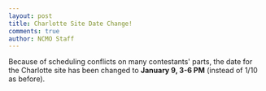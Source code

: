 ```yaml
---
layout: post
title: Charlotte Site Date Change!
comments: true
author: NCMO Staff
---
```


Because of scheduling conflicts on many contestants' parts, the date for the Charlotte site has been changed to **January 9, 3-6 PM** (instead of 1/10 as before).
